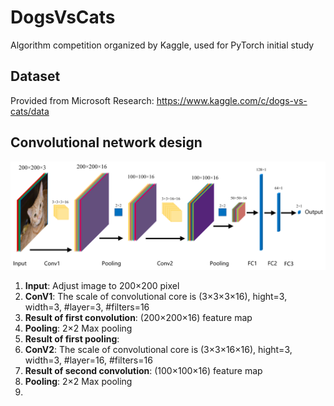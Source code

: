 # DogsVsCats
Algorithm competition organized by Kaggle, used for PyTorch initial study

## Dataset
Provided from Microsoft Research: https://www.kaggle.com/c/dogs-vs-cats/data

## Convolutional network design
![CNN](https://github.com/Ericdiii/DogsVsCats-PyTorch-CNN/blob/main/CNN.png)
1. **Input**: Adjust image to 200×200 pixel
2. **ConV1**: The scale of convolutional core is (3×3×3×16), hight=3, width=3, #layer=3, #filters=16
3. **Result of first convolution**: (200×200×16) feature map
4. **Pooling**: 2×2 Max pooling
5. **Result of first pooling**: 
6. **ConV2**: The scale of convolutional core is (3×3×16×16), hight=3, width=3, #layer=16, #filters=16
7. **Result of second convolution**: (100×100×16) feature map
8. **Pooling**: 2×2 Max pooling
9. 
